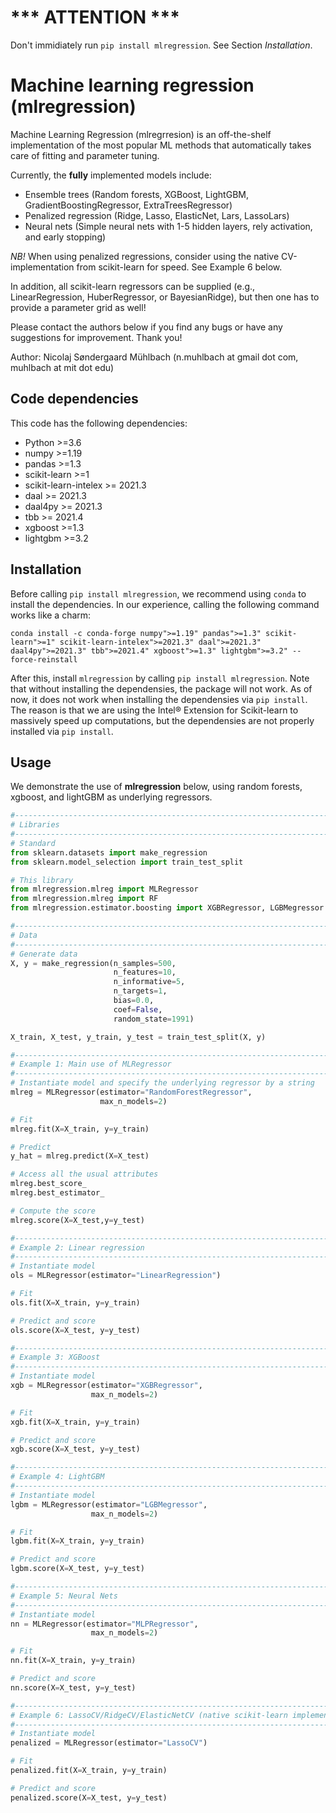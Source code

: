 
# *** ATTENTION ***
Don't immidiately run `pip install mlregression`. See Section _Installation_.

# Machine learning regression (mlregression)

Machine Learning Regression (mlregrresion) is an off-the-shelf implementation of the most popular ML methods that automatically takes care of fitting and parameter tuning.

Currently, the __fully__ implemented models include:
- Ensemble trees (Random forests, XGBoost, LightGBM, GradientBoostingRegressor, ExtraTreesRegressor)
- Penalized regression (Ridge, Lasso, ElasticNet, Lars, LassoLars) 
- Neural nets (Simple neural nets with 1-5 hidden layers, rely activation, and early stopping)

_NB!_ When using penalized regressions, consider using the native CV-implementation from scikit-learn for speed. See Example 6 below.

In addition, all scikit-learn regressors can be supplied (e.g., LinearRegression, HuberRegressor, or BayesianRidge), but then one has to provide a parameter grid as well!

Please contact the authors below if you find any bugs or have any suggestions for improvement. Thank you!

Author: Nicolaj Søndergaard Mühlbach (n.muhlbach at gmail dot com, muhlbach at mit dot edu) 

## Code dependencies
This code has the following dependencies:

- Python >=3.6
- numpy >=1.19
- pandas >=1.3
- scikit-learn >=1
- scikit-learn-intelex >= 2021.3
- daal >= 2021.3
- daal4py >= 2021.3
- tbb >= 2021.4
- xgboost >=1.3
- lightgbm >=3.2


## Installation
Before calling `pip install mlregression`, we recommend using `conda` to install the dependencies. In our experience, calling the following command works like a charm:
```
conda install -c conda-forge numpy">=1.19" pandas">=1.3" scikit-learn">=1" scikit-learn-intelex">=2021.3" daal">=2021.3" daal4py">=2021.3" tbb">=2021.4" xgboost">=1.3" lightgbm">=3.2" --force-reinstall
```
After this, install `mlregression` by calling `pip install mlregression`.
Note that without installing the dependensies, the package will not work. As of now, it does not work when installing the dependensies via `pip install`. The reason is that we are using the Intel® Extension for Scikit-learn to massively speed up computations, but the dependensies are not properly installed via `pip install`.

## Usage
We demonstrate the use of __mlregression__ below, using random forests, xgboost, and lightGBM as underlying regressors.

```python
#------------------------------------------------------------------------------
# Libraries
#------------------------------------------------------------------------------
# Standard
from sklearn.datasets import make_regression
from sklearn.model_selection import train_test_split

# This library
from mlregression.mlreg import MLRegressor
from mlregression.mlreg import RF
from mlregression.estimator.boosting import XGBRegressor, LGBMegressor

#------------------------------------------------------------------------------
# Data
#------------------------------------------------------------------------------
# Generate data
X, y = make_regression(n_samples=500,
                       n_features=10, 
                       n_informative=5,
                       n_targets=1,
                       bias=0.0,
                       coef=False,
                       random_state=1991)

X_train, X_test, y_train, y_test = train_test_split(X, y)

#------------------------------------------------------------------------------
# Example 1: Main use of MLRegressor
#------------------------------------------------------------------------------
# Instantiate model and specify the underlying regressor by a string
mlreg = MLRegressor(estimator="RandomForestRegressor",
                    max_n_models=2)

# Fit
mlreg.fit(X=X_train, y=y_train)

# Predict
y_hat = mlreg.predict(X=X_test)

# Access all the usual attributes
mlreg.best_score_
mlreg.best_estimator_

# Compute the score
mlreg.score(X=X_test,y=y_test)

#------------------------------------------------------------------------------
# Example 2: Linear regression
#------------------------------------------------------------------------------
# Instantiate model
ols = MLRegressor(estimator="LinearRegression")

# Fit
ols.fit(X=X_train, y=y_train)

# Predict and score
ols.score(X=X_test, y=y_test)

#------------------------------------------------------------------------------
# Example 3: XGBoost
#------------------------------------------------------------------------------
# Instantiate model
xgb = MLRegressor(estimator="XGBRegressor",
                  max_n_models=2)

# Fit
xgb.fit(X=X_train, y=y_train)

# Predict and score
xgb.score(X=X_test, y=y_test)

#------------------------------------------------------------------------------
# Example 4: LightGBM
#------------------------------------------------------------------------------
# Instantiate model
lgbm = MLRegressor(estimator="LGBMegressor",
                  max_n_models=2)

# Fit
lgbm.fit(X=X_train, y=y_train)

# Predict and score
lgbm.score(X=X_test, y=y_test)

#------------------------------------------------------------------------------
# Example 5: Neural Nets
#------------------------------------------------------------------------------
# Instantiate model
nn = MLRegressor(estimator="MLPRegressor",
                  max_n_models=2)

# Fit
nn.fit(X=X_train, y=y_train)

# Predict and score
nn.score(X=X_test, y=y_test)

#------------------------------------------------------------------------------
# Example 6: LassoCV/RidgeCV/ElasticNetCV (native scikit-learn implementation)
#------------------------------------------------------------------------------
# Instantiate model
penalized = MLRegressor(estimator="LassoCV")

# Fit
penalized.fit(X=X_train, y=y_train)

# Predict and score
penalized.score(X=X_test, y=y_test)
```

<!-- ## Example
We provide an example script in `demo.py`. -->
